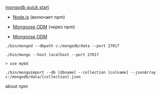 [mongodb quick start](http://mongodb.github.io/node-mongodb-native/3.2/quick-start/quick-start/#quick-start)

- [Node.js](https://nodejs.org/en/) (включает npm)

- [Mongoose ODM](https://www.npmjs.com/package/mongoose) (через npm)

- [Mongoose ODM](https://mongoosejs.com/docs/index.html)

`./bin/mongod --dbpath c:/mongodb/data --port 27017`

`./bin/mongo --host localhost --port 27017`

```
> use mybd
```

`./bin/mongoimport --db [dbname] --collection [colname] --jsonArray c:/mongodb/data/[collection].json`

about npm
